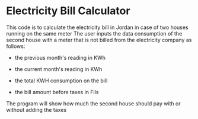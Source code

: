 # Electricity Bill Calculator 
This code is to calculate the electricity bill in Jordan in case of two houses running on the same meter
The user inputs the data consumption of the second house with a meter that is not billed from the electricity company as follows:

  * the previous month's reading in KWh
  
  * the current month's reading in KWh
  
  * the total KWH consumption on the bill
  
  * the bill amount before taxes in Fils
  
The program will show how much the second house should pay with or without adding the taxes
